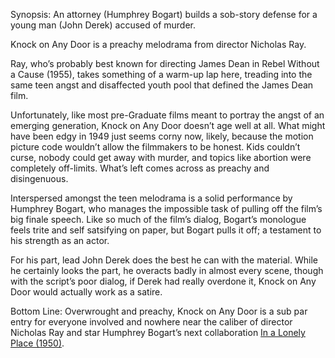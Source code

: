 Synopsis: An attorney (Humphrey Bogart) builds a sob-story defense for a young man (John Derek) accused of murder.

Knock on Any Door is a preachy melodrama from director Nicholas Ray.

Ray, who’s probably best known for directing James Dean in Rebel Without a Cause (1955), takes something of a warm-up lap here, treading into the same teen angst and disaffected youth pool that defined the James Dean film.

Unfortunately, like most pre-Graduate films meant to portray the angst of an emerging generation, Knock on Any Door doesn’t age well at all.  What might have been edgy in 1949 just seems corny now, likely, because the motion picture code wouldn’t allow the filmmakers to be honest.  Kids couldn’t curse, nobody could get away with murder, and topics like abortion were completely off-limits.  What’s left comes across as preachy and disingenuous.

Interspersed amongst the teen melodrama is a solid performance by Humphrey Bogart, who manages the impossible task of pulling off the film’s big finale speech.  Like so much of the film’s dialog, Bogart’s monologue feels trite and self satsifying on paper, but Bogart pulls it off; a testament to his strength as an actor.

For his part, lead John Derek does the best he can with the material.  While he certainly looks the part, he overacts badly in almost every scene, though with the script’s poor dialog, if Derek had really overdone it, Knock on Any Door would actually work as a satire.

Bottom Line: Overwrought and preachy, Knock on Any Door is a sub par entry for everyone involved and nowhere near the caliber of director Nicholas Ray and star Humphrey Bogart’s next collaboration <a href="/browse/reviews/in-a-lonely-place-1950/">In a Lonely Place (1950)</a>.